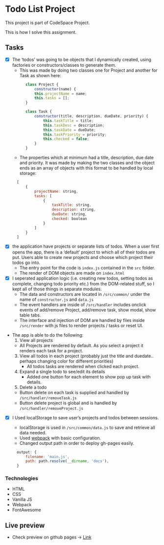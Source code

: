 # Todo List Project

This project is part of CodeSpace Project.

 This is how I solve this assignment.

## Tasks

- [x] The ‘todos’ was going to be objects that I dynamically created, using factories or constructors/classes to generate them.
  - This was made by doing two classes one for Project and another for Task as shown here:
  ```javascript 
        class Project {
            constructor(name) {
            this.projectName = name;
            this.tasks = [];
        }
    ```
  ```javascript 
        class Task {
            constructor(title, description, dueDate, priority) {
                this.taskTitle = title;
                this.taskDesc = description;
                this.taskDate = dueDate;
                this.taskPriority = priority;
                this.checked = false;
            }
        }
    ```
  - The properties which at minimum had a title, description, due date and priority. It was made by making the two classes and the object ends as an array of objects with this format to be handled by local storage:
  ```javascript
    [
        {
            projectName: string,
            tasks: [
                {
                    taskTitle: string,
                    description: string,
                    dueDate: string,
                    checked: boolean
                }
            ]
        }
    ]
  ```
- [x] the application have projects or separate lists of todos. When a user first opens the app, there is a ‘default’ project to which all of their todos are put. Users able to create new projects and choose which project their todos go into.
  - The entry point for the code is `index.js` contained in the `src` folder.
  - The render of DOM objects are made on `index.html`
- [x] I seperated  application logic (i.e. creating new todos, setting todos as complete, changing todo priority etc.) from the DOM-related stuff, so I kept all of those things in separate modules.
  - The data and constructors are located in `/src/common/` under the name of `constructor.js` and `data.js`
  - The event handlers are inside of `/src/handler` includes onclick events of add/remove Project, add/remove task, show modal, show table tabs.
  - The interface and injection of DOM are handled by files inside `/src/render` with js files to render projects / tasks or reset UI.
- The app is able to do the following:
  1. View all projects
    - All Projects are rendered by default. As you select a project it renders each task for a project. 
  3. View all todos in each project (probably just the title and duedate.. perhaps changing color for different priorities)
     - All todos tasks are rendered when clicked each project. 
  4. Expand a single todo to see/edit its details
     - Added one button for each element to show pop up task with details. 
  5. Delete a todo
    - Button delete on each task is supplied and handled by `/src/handler/removeTask.js`
    - Button delete project is global and is handled by `/src/handler/removeProject.js`
- [x] I Used localStorage to save user’s projects and todos between sessions.
  - localStorage is used in `/src/common/data.js` to save and retrieve all data needed.
  - Used [webpack](https://webpack.js.org/) with basic configuration.
  - Changed output path in order to deploy gh-pages easily. 
  ```javascript
    output: {
        filename: 'main.js',
        path: path.resolve(__dirname, 'docs'),
    }
  ```


### Technologies
- HTML
- CSS
- Vanilla JS
- Webpack
- FontAwesome




## Live preview

- Check preview on github pages -> [Link](https://javazz137.github.io/todo-list/)

